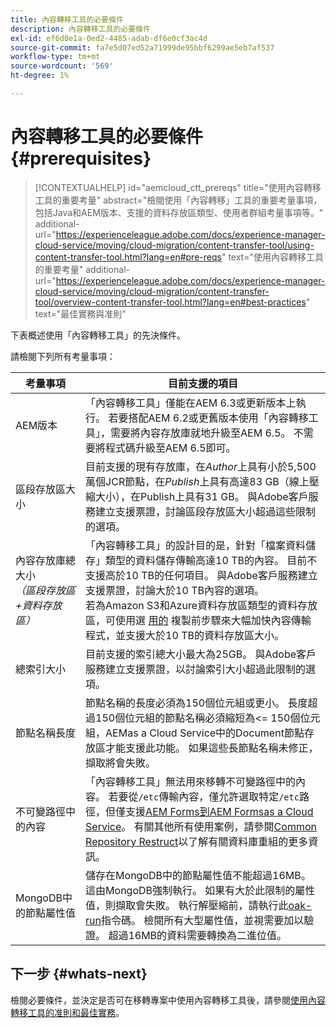 ```yaml
---
title: 內容轉移工具的必要條件
description: 內容轉移工具的必要條件
exl-id: ef6d0e1a-0ed2-4485-adab-df6e0cf3ac4d
source-git-commit: fa7e5d07ed52a71999de95bbf6299ae5eb7af537
workflow-type: tm+mt
source-wordcount: '569'
ht-degree: 1%

---
```


# 內容轉移工具的必要條件 {#prerequisites}

>[!CONTEXTUALHELP]
>id="aemcloud_ctt_prereqs"
>title="使用內容轉移工具的重要考量"
>abstract="檢閱使用「內容轉移」工具的重要考量事項，包括Java和AEM版本、支援的資料存放區類型、使用者群組考量事項等。"
>additional-url="https://experienceleague.adobe.com/docs/experience-manager-cloud-service/moving/cloud-migration/content-transfer-tool/using-content-transfer-tool.html?lang=en#pre-reqs" text="使用內容轉移工具的重要考量"
>additional-url="https://experienceleague.adobe.com/docs/experience-manager-cloud-service/moving/cloud-migration/content-transfer-tool/overview-content-transfer-tool.html?lang=en#best-practices" text="最佳實務與准則"

下表概述使用「內容轉移工具」的先決條件。

請檢閱下列所有考量事項：

| 考量事項 | 目前支援的項目 |
|--- |--- |
| AEM版本 | 「內容轉移工具」僅能在AEM 6.3或更新版本上執行。 若要搭配AEM 6.2或更舊版本使用「內容轉移工具」，需要將內容存放庫就地升級至AEM 6.5。 不需要將程式碼升級至AEM 6.5即可。 |
| 區段存放區大小 | 目前支援的現有存放庫，在&#x200B;*Author*&#x200B;上具有小於5,500萬個JCR節點，在&#x200B;*Publish*&#x200B;上具有高達83 GB（線上壓縮大小），在Publish上具有31 GB。 與Adobe客戶服務建立支援票證，討論區段存放區大小超過這些限制的選項。 |
| 內容存放庫總大小&#x200B;<br>*（區段存放區+資料存放區）* | 「內容轉移工具」的設計目的是，針對「檔案資料儲存」類型的資料儲存傳輸高達10 TB的內容。 目前不支援高於10 TB的任何項目。 與Adobe客戶服務建立支援票證，討論大於10 TB內容的選項。 <br>若為Amazon S3和Azure資料存放區類型的資料存放區，可使用選 [用的](https://experienceleague.adobe.com/docs/experience-manager-cloud-service/moving/cloud-migration/content-transfer-tool/handling-large-content-repositories.html?lang=en#setting-up-pre-copy-step) 複製前步驟來大幅加快內容傳輸程式，並支援大於10 TB的資料存放區大小。 |
| 總索引大小 | 目前支援的索引總大小最大為25GB。 與Adobe客戶服務建立支援票證，以討論索引大小超過此限制的選項。 |
| 節點名稱長度 | 節點名稱的長度必須為150個位元組或更小。 長度超過150個位元組的節點名稱必須縮短為&lt;= 150個位元組，AEMas a Cloud Service中的Document節點存放區才能支援此功能。 如果這些長節點名稱未修正，擷取將會失敗。 |
| 不可變路徑中的內容 | 「內容轉移工具」無法用來移轉不可變路徑中的內容。 若要從`/etc`傳輸內容，僅允許選取特定`/etc`路徑，但僅支援[AEM Forms到AEM Formsas a Cloud Service](https://experienceleague.adobe.com/docs/experience-manager-forms-cloud-service/forms/migrate-to-forms-as-a-cloud-service.html?lang=en#paths-of-various-aem-forms-specific-assets)。 有關其他所有使用案例，請參閱[Common Repository Restruct](https://experienceleague.adobe.com/docs/experience-manager-64/deploying/restructuring/all-repository-restructuring-in-aem-6-4.html?lang=en#restructuring)以了解有關資料庫重組的更多資訊。 |
| MongoDB中的節點屬性值 | 儲存在MongoDB中的節點屬性值不能超過16MB。 這由MongoDB強制執行。 如果有大於此限制的屬性值，則擷取會失敗。 執行解壓縮前，請執行此[oak-run](https://repo1.maven.org/maven2/org/apache/jackrabbit/oak-run/1.38.0/oak-run-1.38.0.jar)指令碼。 檢閱所有大型屬性值，並視需要加以驗證。 超過16MB的資料需要轉換為二進位值。 |

## 下一步 {#whats-next}

檢閱必要條件，並決定是否可在移轉專案中使用內容轉移工具後，請參閱[使用內容轉移工具的准則和最佳實務](https://experienceleague.adobe.com/docs/experience-manager-cloud-service/moving/cloud-migration/content-transfer-tool/guidelines-best-practices-content-transfer-tool.html?lang=en)。
